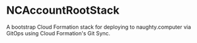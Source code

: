 # NCAccountRootStack
A bootstrap Cloud Formation stack for deploying to naughty.computer via GitOps using Cloud Formation's Git Sync.
